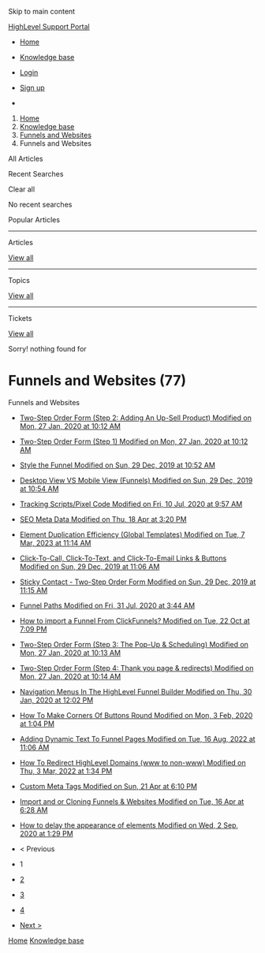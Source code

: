 Skip to main content

[ HighLevel Support Portal ](https://help.gohighlevel.com)

  * [ Home ](/support/home)
  * [ Knowledge base ](/support/solutions)

  * [Login](/support/login)
  * [Sign up](/support/signup)
  * 

  1. [Home](/support/home)
  2. [Knowledge base](/support/solutions)
  3. [Funnels and Websites](/support/solutions/155000000128)
  4. Funnels and Websites

All  Articles 

Recent Searches

Clear all

No recent searches

Popular Articles

* * *

Articles

[View all](/support/search/solutions)

* * *

Topics

[View all](/support/search/topics)

* * *

Tickets

[View all](/support/search/tickets)

Sorry! nothing found for   

# Funnels and Websites (77)

Funnels and Websites

  * [ Two-Step Order Form (Step 2: Adding An Up-Sell Product) Modified on Mon, 27 Jan, 2020 at 10:12 AM  ](/support/solutions/articles/48000980306-two-step-order-form-step-2-adding-an-up-sell-product-)
  * [ Two-Step Order Form (Step 1) Modified on Mon, 27 Jan, 2020 at 10:12 AM  ](/support/solutions/articles/48000980307-two-step-order-form-step-1-)
  * [ Style the Funnel Modified on Sun, 29 Dec, 2019 at 10:52 AM  ](/support/solutions/articles/48000980309-style-the-funnel)
  * [ Desktop View VS Mobile View (Funnels) Modified on Sun, 29 Dec, 2019 at 10:54 AM  ](/support/solutions/articles/48000980310-desktop-view-vs-mobile-view-funnels-)
  * [ Tracking Scripts/Pixel Code Modified on Fri, 10 Jul, 2020 at 9:57 AM  ](/support/solutions/articles/48000980311-tracking-scripts-pixel-code)
  * [ SEO Meta Data Modified on Thu, 18 Apr at 3:20 PM  ](/support/solutions/articles/48000980312-seo-meta-data)
  * [ Element Duplication Efficiency (Global Templates) Modified on Tue, 7 Mar, 2023 at 11:14 AM  ](/support/solutions/articles/48000980313-element-duplication-efficiency-global-templates-)
  * [ Click-To-Call, Click-To-Text, and Click-To-Email Links & Buttons Modified on Sun, 29 Dec, 2019 at 11:06 AM  ](/support/solutions/articles/48000980316-click-to-call-click-to-text-and-click-to-email-links-buttons)
  * [ Sticky Contact - Two-Step Order Form Modified on Sun, 29 Dec, 2019 at 11:15 AM  ](/support/solutions/articles/48000980319-sticky-contact-two-step-order-form)
  * [ Funnel Paths Modified on Fri, 31 Jul, 2020 at 3:44 AM  ](/support/solutions/articles/48000980321-funnel-paths)
  * [ How to import a Funnel From ClickFunnels? Modified on Tue, 22 Oct at 7:09 PM  ](/support/solutions/articles/48000980322-how-to-import-a-funnel-from-clickfunnels-)
  * [ Two-Step Order Form (Step 3: The Pop-Up & Scheduling) Modified on Mon, 27 Jan, 2020 at 10:13 AM  ](/support/solutions/articles/48000985178-two-step-order-form-step-3-the-pop-up-scheduling-)
  * [ Two-Step Order Form (Step 4: Thank you page & redirects) Modified on Mon, 27 Jan, 2020 at 10:14 AM  ](/support/solutions/articles/48000985183-two-step-order-form-step-4-thank-you-page-redirects-)
  * [ Navigation Menus In The HighLevel Funnel Builder Modified on Thu, 30 Jan, 2020 at 12:02 PM  ](/support/solutions/articles/48000986314-navigation-menus-in-the-highlevel-funnel-builder)
  * [ How To Make Corners Of Buttons Round Modified on Mon, 3 Feb, 2020 at 1:04 PM  ](/support/solutions/articles/48000986876-how-to-make-corners-of-buttons-round)
  * [ Adding Dynamic Text To Funnel Pages Modified on Tue, 16 Aug, 2022 at 11:06 AM  ](/support/solutions/articles/48001059705-adding-dynamic-text-to-funnel-pages)
  * [ How To Redirect HighLevel Domains (www to non-www) Modified on Thu, 3 Mar, 2022 at 1:34 PM  ](/support/solutions/articles/48001065407-how-to-redirect-highlevel-domains-www-to-non-www-)
  * [ Custom Meta Tags Modified on Sun, 21 Apr at 6:10 PM  ](/support/solutions/articles/48001073924-custom-meta-tags)
  * [ Import and or Cloning Funnels & Websites Modified on Tue, 16 Apr at 6:28 AM  ](/support/solutions/articles/48001076117-import-and-or-cloning-funnels-websites)
  * [ How to delay the appearance of elements Modified on Wed, 2 Sep, 2020 at 1:29 PM  ](/support/solutions/articles/48001079544-how-to-delay-the-appearance-of-elements)

  * < Previous
  * 1
  * [2](/support/solutions/folders/48000666011/page/2?gad_source=1&gclid=EAIaIQobChMI1LGloJrAhAMVds7CBB2LRgV8EAAYASABEgIzXPD_BwE)
  * [3](/support/solutions/folders/48000666011/page/3?gad_source=1&gclid=EAIaIQobChMI1LGloJrAhAMVds7CBB2LRgV8EAAYASABEgIzXPD_BwE)
  * [4](/support/solutions/folders/48000666011/page/4?gad_source=1&gclid=EAIaIQobChMI1LGloJrAhAMVds7CBB2LRgV8EAAYASABEgIzXPD_BwE)
  * [Next >](/support/solutions/folders/48000666011/page/2?gad_source=1&gclid=EAIaIQobChMI1LGloJrAhAMVds7CBB2LRgV8EAAYASABEgIzXPD_BwE)

[Home](/support/home) [Knowledge base](/support/solutions)
